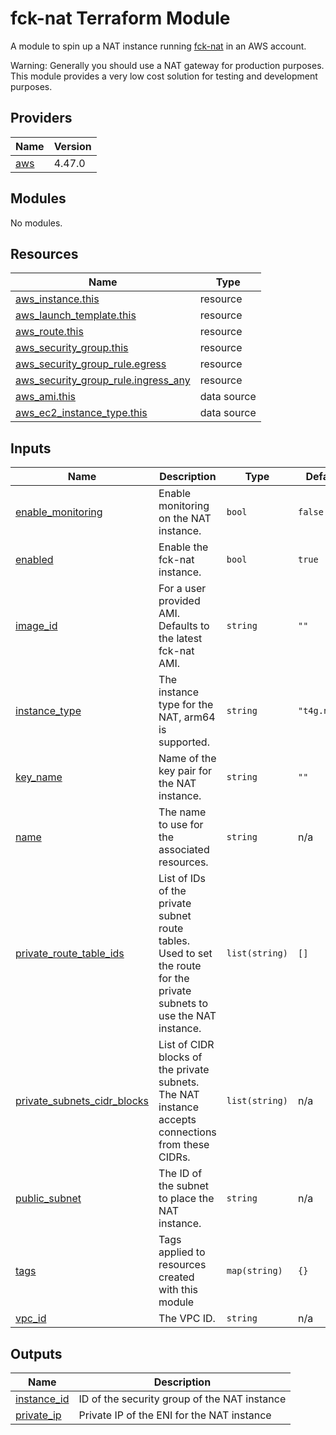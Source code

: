 # fck-nat Terraform Module
A module to spin up a NAT instance running [fck-nat](https://github.com/AndrewGuenther/fck-nat) in an AWS account.

Warning: Generally you should use a NAT gateway for production purposes. This module provides a very low cost solution for testing and development purposes.

<!-- BEGIN_TF_DOCS -->
## Providers

| Name | Version |
|------|---------|
| <a name="provider_aws"></a> [aws](#provider\_aws) | 4.47.0 |

## Modules

No modules.

## Resources

| Name | Type |
|------|------|
| [aws_instance.this](https://registry.terraform.io/providers/hashicorp/aws/latest/docs/resources/instance) | resource |
| [aws_launch_template.this](https://registry.terraform.io/providers/hashicorp/aws/latest/docs/resources/launch_template) | resource |
| [aws_route.this](https://registry.terraform.io/providers/hashicorp/aws/latest/docs/resources/route) | resource |
| [aws_security_group.this](https://registry.terraform.io/providers/hashicorp/aws/latest/docs/resources/security_group) | resource |
| [aws_security_group_rule.egress](https://registry.terraform.io/providers/hashicorp/aws/latest/docs/resources/security_group_rule) | resource |
| [aws_security_group_rule.ingress_any](https://registry.terraform.io/providers/hashicorp/aws/latest/docs/resources/security_group_rule) | resource |
| [aws_ami.this](https://registry.terraform.io/providers/hashicorp/aws/latest/docs/data-sources/ami) | data source |
| [aws_ec2_instance_type.this](https://registry.terraform.io/providers/hashicorp/aws/latest/docs/data-sources/ec2_instance_type) | data source |

## Inputs

| Name | Description | Type | Default | Required |
|------|-------------|------|---------|:--------:|
| <a name="input_enable_monitoring"></a> [enable\_monitoring](#input\_enable\_monitoring) | Enable monitoring on the NAT instance. | `bool` | `false` | no |
| <a name="input_enabled"></a> [enabled](#input\_enabled) | Enable the fck-nat instance. | `bool` | `true` | no |
| <a name="input_image_id"></a> [image\_id](#input\_image\_id) | For a user provided AMI. Defaults to the latest fck-nat AMI. | `string` | `""` | no |
| <a name="input_instance_type"></a> [instance\_type](#input\_instance\_type) | The instance type for the NAT, arm64 is supported. | `string` | `"t4g.nano"` | no |
| <a name="input_key_name"></a> [key\_name](#input\_key\_name) | Name of the key pair for the NAT instance. | `string` | `""` | no |
| <a name="input_name"></a> [name](#input\_name) | The name to use for the associated resources. | `string` | n/a | yes |
| <a name="input_private_route_table_ids"></a> [private\_route\_table\_ids](#input\_private\_route\_table\_ids) | List of IDs of the private subnet route tables. Used to set the route for the private subnets to use the NAT instance. | `list(string)` | `[]` | no |
| <a name="input_private_subnets_cidr_blocks"></a> [private\_subnets\_cidr\_blocks](#input\_private\_subnets\_cidr\_blocks) | List of CIDR blocks of the private subnets. The NAT instance accepts connections from these CIDRs. | `list(string)` | n/a | yes |
| <a name="input_public_subnet"></a> [public\_subnet](#input\_public\_subnet) | The ID of the subnet to place the NAT instance. | `string` | n/a | yes |
| <a name="input_tags"></a> [tags](#input\_tags) | Tags applied to resources created with this module | `map(string)` | `{}` | no |
| <a name="input_vpc_id"></a> [vpc\_id](#input\_vpc\_id) | The VPC ID. | `string` | n/a | yes |

## Outputs

| Name | Description |
|------|-------------|
| <a name="output_instance_id"></a> [instance\_id](#output\_instance\_id) | ID of the security group of the NAT instance |
| <a name="output_private_ip"></a> [private\_ip](#output\_private\_ip) | Private IP of the ENI for the NAT instance |
<!-- END_TF_DOCS -->